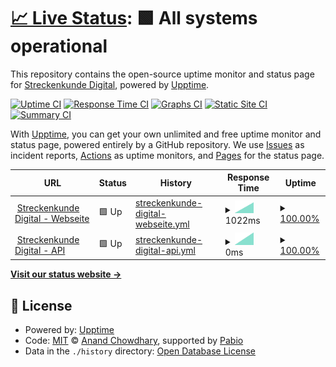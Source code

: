 # [📈 Live Status](https://Streckenkunde.github.io/Monitoring): <!--live status--> **🟩 All systems operational**

This repository contains the open-source uptime monitor and status page for [Streckenkunde Digital](https://streckenkunde.digital), powered by [Upptime](https://github.com/upptime/upptime).

[![Uptime CI](https://github.com/Streckenkunde/Monitoring/workflows/Uptime%20CI/badge.svg)](https://github.com/Streckenkunde/Monitoring/actions?query=workflow%3A%22Uptime+CI%22)
[![Response Time CI](https://github.com/Streckenkunde/Monitoring/workflows/Response%20Time%20CI/badge.svg)](https://github.com/Streckenkunde/Monitoring/actions?query=workflow%3A%22Response+Time+CI%22)
[![Graphs CI](https://github.com/Streckenkunde/Monitoring/workflows/Graphs%20CI/badge.svg)](https://github.com/Streckenkunde/Monitoring/actions?query=workflow%3A%22Graphs+CI%22)
[![Static Site CI](https://github.com/Streckenkunde/Monitoring/workflows/Static%20Site%20CI/badge.svg)](https://github.com/Streckenkunde/Monitoring/actions?query=workflow%3A%22Static+Site+CI%22)
[![Summary CI](https://github.com/Streckenkunde/Monitoring/workflows/Summary%20CI/badge.svg)](https://github.com/Streckenkunde/Monitoring/actions?query=workflow%3A%22Summary+CI%22)

With [Upptime](https://upptime.js.org), you can get your own unlimited and free uptime monitor and status page, powered entirely by a GitHub repository. We use [Issues](https://github.com/Streckenkunde/Monitoring/issues) as incident reports, [Actions](https://github.com/Streckenkunde/Monitoring/actions) as uptime monitors, and [Pages](https://Streckenkunde.github.io/Monitoring) for the status page.

<!--start: status pages-->
<!-- This summary is generated by Upptime (https://github.com/upptime/upptime) -->
<!-- Do not edit this manually, your changes will be overwritten -->
<!-- prettier-ignore -->
| URL | Status | History | Response Time | Uptime |
| --- | ------ | ------- | ------------- | ------ |
| <img alt="" src="https://icons.duckduckgo.com/ip3/streckenkunde.digital.ico" height="13"> [Streckenkunde Digital - Webseite](https://streckenkunde.digital) | 🟩 Up | [streckenkunde-digital-webseite.yml](https://github.com/Streckenkunde/Monitoring/commits/HEAD/history/streckenkunde-digital-webseite.yml) | <details><summary><img alt="Response time graph" src="./graphs/streckenkunde-digital-webseite/response-time-week.png" height="20"> 1022ms</summary><br><a href="https://Streckenkunde.github.io/Monitoring/history/streckenkunde-digital-webseite"><img alt="Response time 1022" src="https://img.shields.io/endpoint?url=https%3A%2F%2Fraw.githubusercontent.com%2FStreckenkunde%2FMonitoring%2FHEAD%2Fapi%2Fstreckenkunde-digital-webseite%2Fresponse-time.json"></a><br><a href="https://Streckenkunde.github.io/Monitoring/history/streckenkunde-digital-webseite"><img alt="24-hour response time 1022" src="https://img.shields.io/endpoint?url=https%3A%2F%2Fraw.githubusercontent.com%2FStreckenkunde%2FMonitoring%2FHEAD%2Fapi%2Fstreckenkunde-digital-webseite%2Fresponse-time-day.json"></a><br><a href="https://Streckenkunde.github.io/Monitoring/history/streckenkunde-digital-webseite"><img alt="7-day response time 1022" src="https://img.shields.io/endpoint?url=https%3A%2F%2Fraw.githubusercontent.com%2FStreckenkunde%2FMonitoring%2FHEAD%2Fapi%2Fstreckenkunde-digital-webseite%2Fresponse-time-week.json"></a><br><a href="https://Streckenkunde.github.io/Monitoring/history/streckenkunde-digital-webseite"><img alt="30-day response time 1022" src="https://img.shields.io/endpoint?url=https%3A%2F%2Fraw.githubusercontent.com%2FStreckenkunde%2FMonitoring%2FHEAD%2Fapi%2Fstreckenkunde-digital-webseite%2Fresponse-time-month.json"></a><br><a href="https://Streckenkunde.github.io/Monitoring/history/streckenkunde-digital-webseite"><img alt="1-year response time 1022" src="https://img.shields.io/endpoint?url=https%3A%2F%2Fraw.githubusercontent.com%2FStreckenkunde%2FMonitoring%2FHEAD%2Fapi%2Fstreckenkunde-digital-webseite%2Fresponse-time-year.json"></a></details> | <details><summary><a href="https://Streckenkunde.github.io/Monitoring/history/streckenkunde-digital-webseite">100.00%</a></summary><a href="https://Streckenkunde.github.io/Monitoring/history/streckenkunde-digital-webseite"><img alt="All-time uptime 100.00%" src="https://img.shields.io/endpoint?url=https%3A%2F%2Fraw.githubusercontent.com%2FStreckenkunde%2FMonitoring%2FHEAD%2Fapi%2Fstreckenkunde-digital-webseite%2Fuptime.json"></a><br><a href="https://Streckenkunde.github.io/Monitoring/history/streckenkunde-digital-webseite"><img alt="24-hour uptime 100.00%" src="https://img.shields.io/endpoint?url=https%3A%2F%2Fraw.githubusercontent.com%2FStreckenkunde%2FMonitoring%2FHEAD%2Fapi%2Fstreckenkunde-digital-webseite%2Fuptime-day.json"></a><br><a href="https://Streckenkunde.github.io/Monitoring/history/streckenkunde-digital-webseite"><img alt="7-day uptime 100.00%" src="https://img.shields.io/endpoint?url=https%3A%2F%2Fraw.githubusercontent.com%2FStreckenkunde%2FMonitoring%2FHEAD%2Fapi%2Fstreckenkunde-digital-webseite%2Fuptime-week.json"></a><br><a href="https://Streckenkunde.github.io/Monitoring/history/streckenkunde-digital-webseite"><img alt="30-day uptime 100.00%" src="https://img.shields.io/endpoint?url=https%3A%2F%2Fraw.githubusercontent.com%2FStreckenkunde%2FMonitoring%2FHEAD%2Fapi%2Fstreckenkunde-digital-webseite%2Fuptime-month.json"></a><br><a href="https://Streckenkunde.github.io/Monitoring/history/streckenkunde-digital-webseite"><img alt="1-year uptime 100.00%" src="https://img.shields.io/endpoint?url=https%3A%2F%2Fraw.githubusercontent.com%2FStreckenkunde%2FMonitoring%2FHEAD%2Fapi%2Fstreckenkunde-digital-webseite%2Fuptime-year.json"></a></details>
| <img alt="" src="https://icons.duckduckgo.com/ip3/streckenkunde.digital.ico" height="13"> [Streckenkunde Digital - API](https://streckenkunde.digital/api) | 🟩 Up | [streckenkunde-digital-api.yml](https://github.com/Streckenkunde/Monitoring/commits/HEAD/history/streckenkunde-digital-api.yml) | <details><summary><img alt="Response time graph" src="./graphs/streckenkunde-digital-api/response-time-week.png" height="20"> 0ms</summary><br><a href="https://Streckenkunde.github.io/Monitoring/history/streckenkunde-digital-api"><img alt="Response time 0" src="https://img.shields.io/endpoint?url=https%3A%2F%2Fraw.githubusercontent.com%2FStreckenkunde%2FMonitoring%2FHEAD%2Fapi%2Fstreckenkunde-digital-api%2Fresponse-time.json"></a><br><a href="https://Streckenkunde.github.io/Monitoring/history/streckenkunde-digital-api"><img alt="24-hour response time 0" src="https://img.shields.io/endpoint?url=https%3A%2F%2Fraw.githubusercontent.com%2FStreckenkunde%2FMonitoring%2FHEAD%2Fapi%2Fstreckenkunde-digital-api%2Fresponse-time-day.json"></a><br><a href="https://Streckenkunde.github.io/Monitoring/history/streckenkunde-digital-api"><img alt="7-day response time 0" src="https://img.shields.io/endpoint?url=https%3A%2F%2Fraw.githubusercontent.com%2FStreckenkunde%2FMonitoring%2FHEAD%2Fapi%2Fstreckenkunde-digital-api%2Fresponse-time-week.json"></a><br><a href="https://Streckenkunde.github.io/Monitoring/history/streckenkunde-digital-api"><img alt="30-day response time 0" src="https://img.shields.io/endpoint?url=https%3A%2F%2Fraw.githubusercontent.com%2FStreckenkunde%2FMonitoring%2FHEAD%2Fapi%2Fstreckenkunde-digital-api%2Fresponse-time-month.json"></a><br><a href="https://Streckenkunde.github.io/Monitoring/history/streckenkunde-digital-api"><img alt="1-year response time 0" src="https://img.shields.io/endpoint?url=https%3A%2F%2Fraw.githubusercontent.com%2FStreckenkunde%2FMonitoring%2FHEAD%2Fapi%2Fstreckenkunde-digital-api%2Fresponse-time-year.json"></a></details> | <details><summary><a href="https://Streckenkunde.github.io/Monitoring/history/streckenkunde-digital-api">100.00%</a></summary><a href="https://Streckenkunde.github.io/Monitoring/history/streckenkunde-digital-api"><img alt="All-time uptime 100.00%" src="https://img.shields.io/endpoint?url=https%3A%2F%2Fraw.githubusercontent.com%2FStreckenkunde%2FMonitoring%2FHEAD%2Fapi%2Fstreckenkunde-digital-api%2Fuptime.json"></a><br><a href="https://Streckenkunde.github.io/Monitoring/history/streckenkunde-digital-api"><img alt="24-hour uptime 100.00%" src="https://img.shields.io/endpoint?url=https%3A%2F%2Fraw.githubusercontent.com%2FStreckenkunde%2FMonitoring%2FHEAD%2Fapi%2Fstreckenkunde-digital-api%2Fuptime-day.json"></a><br><a href="https://Streckenkunde.github.io/Monitoring/history/streckenkunde-digital-api"><img alt="7-day uptime 100.00%" src="https://img.shields.io/endpoint?url=https%3A%2F%2Fraw.githubusercontent.com%2FStreckenkunde%2FMonitoring%2FHEAD%2Fapi%2Fstreckenkunde-digital-api%2Fuptime-week.json"></a><br><a href="https://Streckenkunde.github.io/Monitoring/history/streckenkunde-digital-api"><img alt="30-day uptime 100.00%" src="https://img.shields.io/endpoint?url=https%3A%2F%2Fraw.githubusercontent.com%2FStreckenkunde%2FMonitoring%2FHEAD%2Fapi%2Fstreckenkunde-digital-api%2Fuptime-month.json"></a><br><a href="https://Streckenkunde.github.io/Monitoring/history/streckenkunde-digital-api"><img alt="1-year uptime 100.00%" src="https://img.shields.io/endpoint?url=https%3A%2F%2Fraw.githubusercontent.com%2FStreckenkunde%2FMonitoring%2FHEAD%2Fapi%2Fstreckenkunde-digital-api%2Fuptime-year.json"></a></details>

<!--end: status pages-->

[**Visit our status website →**](https://Streckenkunde.github.io/Monitoring)

## 📄 License

- Powered by: [Upptime](https://github.com/upptime/upptime)
- Code: [MIT](./LICENSE) © [Anand Chowdhary](https://anandchowdhary.com), supported by [Pabio](https://pabio.com)
- Data in the `./history` directory: [Open Database License](https://opendatacommons.org/licenses/odbl/1-0/)
